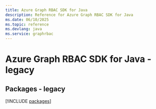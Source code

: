 ```yaml
---
title: Azure Graph RBAC SDK for Java
description: Reference for Azure Graph RBAC SDK for Java
ms.date: 06/10/2025
ms.topic: reference
ms.devlang: java
ms.service: graphrbac
---
```

# Azure Graph RBAC SDK for Java - legacy
## Packages - legacy
[!INCLUDE [packages](graph-rbac-index.md)]
